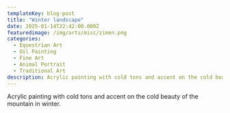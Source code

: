 ```yaml
---
templateKey: blog-post
title: "Winter landscape"
date: 2025-01-14T22:42:00.000Z
featuredimage: /img/arts/misc/zimen.png
categories:
  - Equestrian Art
  - Oil Painting
  - Fine Art
  - Animal Portrait
  - Traditional Art
description: Acrylic painting with cold tons and accent on the cold beauty of the mountain in winter
---
```

Acrylic painting with cold tons and accent on the cold beauty of the mountain in winter.
